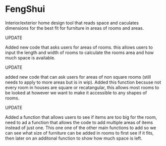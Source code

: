 # FengShui
Interior/exterior home design tool that reads space and caculates dimensions for the best fit for furniture in areas of rooms and areas.

UPDATE

Added new code that asks users for areas of rooms. this allows users to input the length and width of rooms to calculate the rooms area and how much space is available.

UPDATE

added new code that can ask users for areas of non square rooms (still needs to apply to more areas but is in wip). Added this function becsuse not every room in houses are square or recatangular, this allows most rooms to be looked at however we want to make it accessible to any shapes of rooms.

UPDATE

Added a function that allows users to see if items are too big for the room, need to ad a function that allows the code to add multiple areas of items instead of just one. This one one of the other main functions to add so we can see what size of furniture can be added in rooms to first see if it fits, then later on an additonal function to show how much space is left.
